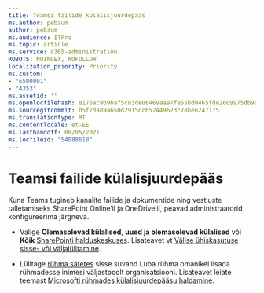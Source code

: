 ```yaml
---
title: Teamsi failide külalisjuurdepääs
ms.author: pebaum
author: pebaum
ms.audience: ITPro
ms.topic: article
ms.service: o365-administration
ROBOTS: NOINDEX, NOFOLLOW
localization_priority: Priority
ms.custom:
- "6500001"
- "4353"
ms.assetid: ''
ms.openlocfilehash: 8176ac9b9baf5c83de06469aa97fe55bd0465fde2609975db90e361fb88343f9
ms.sourcegitcommit: b5f7da89a650d2915dc652449623c78be6247175
ms.translationtype: MT
ms.contentlocale: et-EE
ms.lasthandoff: 08/05/2021
ms.locfileid: "54088618"
---
```

# <a name="guest-access-to-teams-files"></a>Teamsi failide külalisjuurdepääs

Kuna Teams tugineb kanalite failide ja dokumentide ning vestluste talletamiseks SharePoint Online’il ja OneDrive’il, peavad administraatorid konfigureerima järgneva.

- Valige **Olemasolevad külalised**, **uued ja olemasolevad külalised** või **Kõik** [SharePointi halduskeskuses](https://admin.microsoft.com/sharepoint?page=sharing&modern=true). Lisateavet vt [Välise ühiskasutuse sisse- või väljalülitamine](https://docs.microsoft.com/sharepoint/turn-external-sharing-on-or-off).

- Lülitage [rühma sätetes](https://admin.microsoft.com/Adminportal/Home?source=applauncher#/Settings/Services/:/Settings/L1/O365Groups) sisse suvand Luba rühma omanikel lisada rühmadesse inimesi väljastpoolt organisatsiooni. Lisateavet leiate teemast [Microsofti rühmades külalisjuurdepääsu haldamine](https://docs.microsoft.com/microsoftteams/teams-dependencies#control-guest-access-in-office-365-groups).
